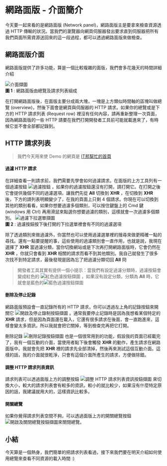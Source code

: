 # 網路面版 - 介面簡介
今天要一起來看的是網路面版 (Network panel)，網路面版主是要拿來檢查資源透過 HTTP 傳輸的狀況。當我們的瀏覽器向網頁伺服器發出要求直到伺服器把所有我們頁面所需資源送回來的這一段過程，都可以透過網路面版來做檢查。

## 網路面版介面
網路面版提供了許多功能，算是一個比較複雜的面版，我們會多花幾天的時間詳細介紹

![介面擷圖](https://www.dropbox.com/s/mwli4uxhzi63url/interface.jpg?raw=1)  
**圖 1** : 網路面版由總覽及請求列表組成 

在打開網路面版後，在面版主要分成兩大塊，一塊是上方類似時間軸的區塊叫做總覽 (overview)，然後下面會是網頁與伺服器的 HTTP 請求。如果你的總覽或是下方的 HTTP 請求列表 (Request row) 裡沒有任何內容，請再重新整理一次頁面，因為網路面版的一些 HTTP 請要在我們打開開發者工具前可能就載進來了，有時候它並不會全部都記錄到。

## HTTP 請求列表
> 我們今天用來使 Demo 的網頁是 [IT邦幫忙的首頁](https://ithelp.ithome.com.tw/)

#### 過濾 HTTP 請求
在詳細查看一則請求前，我們需要先學會如何過濾請求。在面版的上方工具列有一個過濾按鈕 ![過濾按鈕](https://www.dropbox.com/s/615f9g9l07ca026/filter-icon.jpg?raw=1) ，如果你的過濾按鈕還沒有打開，請打開它。在打開之後它會提供幾個不同的過濾選項，讓我們先從 **All** 切換到 **XHR** ，在切換到 **XHR** 後，下方的請列表明顯變少了，在我的頁面上只剩 4 個請求。你現在可以切換到其他的類別看看，如果你想要過濾多個類別，可以按住鍵盤上的 Cmd 鍵 (windows 用 Ctrl) 再用滑鼠來點選你想要過濾的類別，這樣就會一次過濾多個類別。
![過濾下拉選單擷圖](https://www.dropbox.com/s/sekgxe5ypd2mk2n/filter-dropdown.jpg?raw=1)  
**圖 2** : 過濾按鈕按下後打開的下拉選單裡會有不同的過濾選項


除了透過類別來做過濾外，你當然也可以使用過濾選單裡的搜尋來做更精確一點的尋找。還有一點要提醒的事，這些使用的過濾類別會一直作用，也就是說，我現在選擇了 **XHR** 當過濾分類，當你切換網站或是下次再打開網路面版時，它會仍然在 **XHR** ，你就只會看到 **XHR** 相關的請求而看不到其他類別。我自己就發生了很多次找不到特定請求，最後發現是因為忘了把過濾分類切回 **All** 冏

> 開發者工具其實有提供一個小提示：當我們有設定過濾分類時，過濾按鈕會變成紅色的 ![紅色過濾按鈕擷圖](https://www.dropbox.com/s/o65m37d45tujxn5/filter-active.jpg?raw=1) ，如果沒有設定分類，分類為 **All** 時，它就會是藍色的![藍色過濾按鈕擷圖]()

#### 刪除及停止記錄
網路面版預設會一直記錄所有的 HTTP 請求，你可以透過左上角的記錄按鈕來開關它 ![開啟及停止錄制按鈕擷圖](https://www.dropbox.com/s/7lssofo0n9km39u/record.jpg?raw=1) 。通常我要停止記錄時是因為我想看某個特定的 **XHR** 請求，但是因為頁面還在載入，它還有很多請求在後面，會一直跑進來，這樣會變太多資訊，所以我就會把它關掉，等到檢查完再把它打開。

刪除記錄 ![刪除記錄按鈕擷圖](https://www.dropbox.com/s/7an9wf0oyyra0fn/clear.jpg?raw=1) 也是一個很常用到的功能，假設我的頁面已經載完了，我有一個互動的介面，當使用者點下後會觸發 **XHR** 的動作，產生請求在網路面版中。我就會先把 **XHR** 裡的請求先全部清掉，然後再來測試這個互動介面。這樣的話，我的介面就很乾淨，只會有這個介面所產生的請求，方便做除錯。

#### 調整 HTTP 請求列表資訊
請求列表可以透過面版上方的調整按鈕 ![調整 HTTP 請求列表資訊按鈕擷圖](https://www.dropbox.com/s/j1kxw6r6ggv4heu/request-row-toggle.jpg?raw=1) 來切換大小，較大的請求列表會有較多的資訊，較小的就比較少，如果沒有什麼特定原因的話，我建議就用大的，這樣資訊比較多。

#### 開關總覽
如果你覺得請求列表空間不夠，可以透過面版上方的開關總覽按鈕 ![開啟及關閉總覽按鈕擷圖](https://www.dropbox.com/s/913n3qfiinjgsbb/waterfall.jpg?raw=1)來關閉總覽。


## 小結
今天算是一個熱身，我們簡單的把請求列表看過，接下來我們要在明天介紹如何使用總覽來查看不同資源的載入時間 :)
